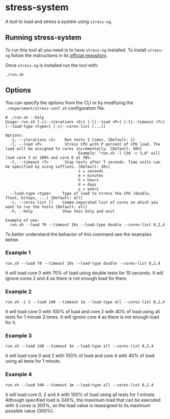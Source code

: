 # stress-system

A tool to load and stress a system using `stress-ng`.



## Running stress-system

To run this tool all you need is to have `stress-ng` installed. To install `stress-ng` follow the instructions in its [official repository](https://github.com/ColinIanKing/stress-ng).

Once `stress-ng` is installed run the tool with:

```shell
./run.sh
```



## Options

You can specify the options from the CLI or by modifying the `./experiment/stress-conf.sh` configuration file. 

```shell
# ./run.sh --help
Usage: run.sh [-i|--iterations <I>] [-l|--load <P>] [-t|--timeout <T>] [--load-type <type>] [-c|--cores-list [...]]

Options:
  -i, --iterations <I>    Run tests I times. [Default: 1]
  -l, --load <P>          Stress CPU with P percent of CPU load. The load will be assigned to cores incrementally. [Default: 50%]
                                Example: "run.sh -l 130 -c 3,6" will load core 3 at 100% and core 6 at 30%.
  -t, --timeout <T>       Stop tests after T seconds. Time units can be specified by using suffixes. [Default: 10s]
                                s = seconds
                                m = minutes
                                h = hours
                                d = days
                                y = years
  --load-type <type>     Type of load to stress the CPU (double, float, bitops, ...) [Default: all]
  -c, --cores-list []    Comma-separated list of cores on which you want to run the tests [Default: all]
  -h, --help             Show this help and exit

Example of use:
  run.sh --load 70 --timeout 10s --load-type double --cores-list 0,2,4
```

To better understand the behavior of this command see the examples below.



### Example 1

```shell
run.sh --load 70 --timeout 10s --load-type double --cores-list 0,2,4
```

It will load core 0 with 70% of load using double tests for 10 seconds. It will ignore cores 2 and 4 as there is not enough load for them.



### Example 2

```shell
run.sh -i 3 --load 140 --timeout 1m --load-type all --cores-list 0,2,4
```

It will load core 0 with 100% of load and core 2 with 40% of load using all tests for 1 minute 3 times. It will ignore core 4 as there is not enough load for it.



### Example 3

```shell
run.sh --load 240 --timeout 1m --load-type all --cores-list 0,2,4
```

It will load core 0 and 2 with 100% of load and core 4 with 40% of load using all tests for 1 minute.



### Example 4

```shell
run.sh --load 340 --timeout 1m --load-type all --cores-list 0,2,4
```

It will load core 0, 2 and 4 with 100% of load using all tests for 1 minute. Although specified load is 340%, the maximum load that can be executed with 3 cores is 300%, so the load value is reassigned to its maximum possible value (300%).
